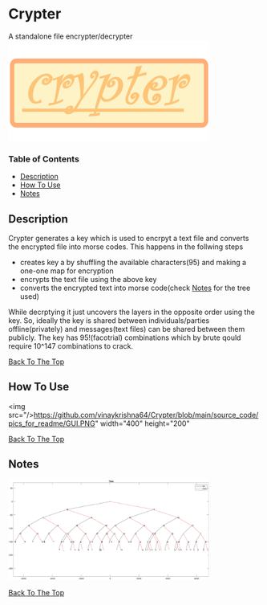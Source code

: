 # Crypter
A standalone file encrypter/decrypter 
<img src="https://github.com/vinaykrishna64/Crypter/blob/main/source_code/pics_for_readme/logo.png" width="400" height="200" />

### Table of Contents

- [Description](#description)
- [How To Use](#how-to-use)
- [Notes](#notes)


## Description
Crypter generates a key which is used to encrpyt a text file and converts the encrypted file into morse codes. This happens in the follwing steps
- creates key a by shuffling the available characters(95) and making a one-one map for encryption
- encrypts the text file using the above key
- converts the encrypted text into morse code(check [Notes](#notes) for the tree used)

While decrptying it just uncovers the layers in the opposite order using the key. So, ideally the key is shared between individuals/parties offline(privately) and messages(text files) can be shared between them publicly. The key has 95!(facotrial) combinations which by brute qould require 10^147 combinations to crack.

[Back To The Top](#Crypter)
## How To Use
<img src="/>https://github.com/vinaykrishna64/Crypter/blob/main/source_code/pics_for_readme/GUI.PNG" width="400" height="200" 


[Back To The Top](#Crypter)

## Notes
     
<img src="https://github.com/vinaykrishna64/Crypter/blob/main/source_code/pics_for_readme/Tree.jpg" width="400" height="200" />



[Back To The Top](#Crypter)

